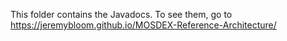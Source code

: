 This folder contains the Javadocs.
To see them, go to <a>https://jeremybloom.github.io/MOSDEX-Reference-Architecture/</a>
